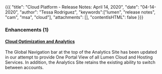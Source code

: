 {{{
"title": "Cloud Platform - Release Notes: April 14, 2020",
"date": "04-14-2020",
"author": "Tessa Rodriguez",
"keywords":["lumen", "release notes", "cam", "msa", "cloud"],
"attachments": [],
"contentIsHTML": false
}}}

### Enhancements (1)

#### [Cloud Optimization and Analytics](https://www.ctl.io/cloud-management/cloud-optimization/)

The Global Navigation bar at the top of the Analytics Site has been updated in our attempt to provide One Portal View of all Lumen Cloud and Hosting Services.  In addition, the Analytics Site retains the existing ability to switch between accounts.
